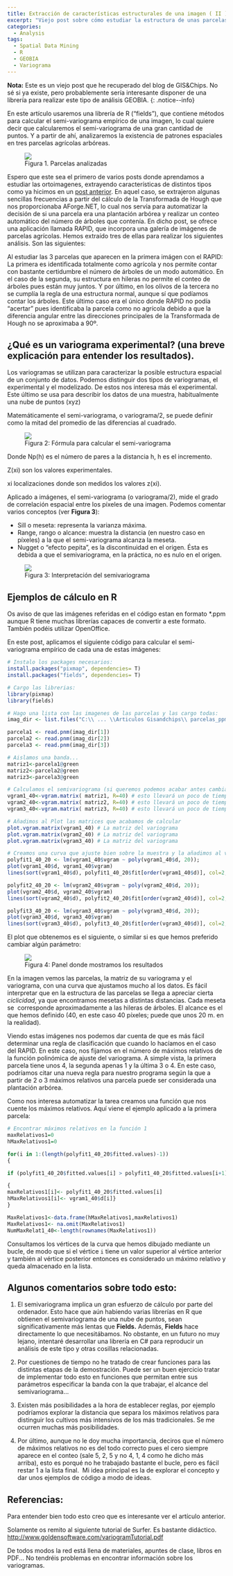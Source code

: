 ```yaml
---
title: Extracción de características estructurales de una imagen ( II ) (Semi-variograma de una imagen usando R).
excerpt: "Viejo post sobre cómo estudiar la estructura de unas parcelas agrícolas con R."
categories:
  - Analysis
tags:
  - Spatial Data Mining
  - R
  - GEOBIA
  - Variograma
---
```


**Nota:** Este es un viejo post que he recuperado del blog de GIS&Chips. No sé si ya existe, pero probablemente sería interesante disponer de una librería para realizar este tipo de análisis GEOBIA.
{: .notice--info}

En este artículo usaremos una librería de R (“fields”), que contiene métodos para calcular el semi-variograma empírico de una imagen, lo cual quiere decir que calcularemos el semi-variograma de una gran cantidad de puntos. Y a partir de ahí, analizaremos la existencia de patrones espaciales en tres parcelas agrícolas arbóreas.

<figure class="half">
	<a href="{{ site.url }}/images/plots.jpg"><img src="{{ site.url }}/images/plots.jpg"></a>
	<figcaption>Figura 1. Parcelas analizadas</figcaption>
</figure>


Espero que este sea el primero de varios posts donde aprendamos a estudiar las ortoimagenes, extrayendo características de distintos tipos como ya hicimos en un [post anterior](http://benito-zaragozi.com/programming/procesamiento-de-imagenes-digitales-con-c-y-una-aplicacion-para-el-analisis-de-parcelas-agricolas/). En aquel caso, se extrajeron algunas sencillas frecuencias a partir del cálculo de la Transformada de Hough que nos proporcionaba AForge.NET, lo cual nos servía para automatizar la decisión de si una parcela era una plantación arbórea y realizar un conteo automático del número de árboles que contenía. En dicho post, se ofrece una aplicación llamada RAPID, que incorpora una galería de imágenes de parcelas agrícolas. Hemos extraído tres de ellas para realizar los siguientes análisis. Son las siguientes:

Al estudiar las 3 parcelas que aparecen en la primera imágen con el RAPID: La primera es identificada totalmente como agrícola y nos permite contar con bastante certidumbre el número de árboles de un modo automático. En el caso de la segunda, su estructura en hileras no permite el conteo de árboles pues están muy juntos. Y por último, en los olivos de la tercera no se cumplía la regla de una estructura normal, aunque sí que podíamos contar los árboles. Este último caso era el único donde RAPID no podía “acertar” pues identificaba la parcela como no agrícola debido a que la diferencia angular entre las direcciones principales de la Transformada de Hough no se aproximaba a 90º.

## ¿Qué es un variograma experimental? (una breve explicación para entender los resultados).

Los variogramas se utilizan para caracterizar la posible estructura espacial de un conjunto de datos. Podemos distinguir dos tipos de variogramas, el experimental y el modelizado. De estos nos interesa más el experimental. Este último se usa para describir los datos de una muestra, habitualmente una nube de puntos (xyz)

Matemáticamente el semi-variograma, o variograma/2, se puede definir como la mitad del promedio de las diferencias al cuadrado.

<figure class="third">
	<a href="{{ site.url }}/images/variogram-formula.jpg"><img src="{{ site.url }}/images/variogram-formula.jpg"></a>
	<figcaption>Figura 2: Fórmula para calcular el semi-variograma</figcaption>
</figure>


Donde Np(h) es el número de pares a la distancia h, h es el incremento.

Z(xi) son los valores experimentales.

xi localizaciones donde son medidos los valores z(xi).

Aplicado a imágenes, el semi-variograma (o variograma/2), mide el grado de correlación espacial entre los píxeles de una imagen. Podemos comentar varios conceptos (ver **Figura 3**):

- Sill o meseta: representa la varianza máxima.
- Range, rango o alcance: muestra la distancia (en nuestro caso en píxeles) a la que el semi-variograma alcanza la meseta.
- Nugget o “efecto pepita”, es la discontinuidad en el origen. Ésta es debida a que el semivariograma, en la práctica, no es nulo en el origen.


<figure class="half">
	<a href="{{ site.url }}/images/variogram.jpg"><img src="{{ site.url }}/images/variogram.jpg"></a>
	<figcaption>Figura 3: Interpretación del semivariograma</figcaption>
</figure>



## Ejemplos de cálculo en R

Os aviso de que las imágenes referidas en el código estan en formato *.ppm aunque R tiene muchas librerías capaces de convertir a este formato. También podéis utilizar OpenOffice.

En este post, aplicamos el siguiente código para calcular el semi-variograma empírico de cada una de estas imágenes:


```r
# Instalo los packages necesarios:
install.packages("pixmap", dependencies= T)
install.packages("fields", dependencies= T)

# Cargo las librerias:
library(pixmap)
library(fields)

# Hago una lista con las imagenes de las parcelas y las cargo todas:
imag_dir <- list.files("C:\\ ... \\Articulos Gisandchips\\ parcelas_ppm\\", full.names=T)

parcela1 <- read.pnm(imag_dir[1])
parcela2 <- read.pnm(imag_dir[2])
parcela3 <- read.pnm(imag_dir[3])

# Aislamos una banda...
matriz1<-parcela1@green
matriz2<-parcela2@green
matriz3<-parcela3@green

# Calculamos el semivariograma (si queremos podemos acabar antes cambiando el alcance de 40  a 10, por ejemplo, pero los resultados pueden cambiar y quedará menos bonito
vgram1_40<-vgram.matrix( matriz1, R=40) # esto llevará un poco de tiempo
vgram2_40<-vgram.matrix( matriz2, R=40) # esto llevará un poco de tiempo
vgram3_40<-vgram.matrix( matriz3, R=40) # esto llevará un poco de tiempo

# Añadimos al Plot las matrices que acabamos de calcular
plot.vgram.matrix(vgram1_40) # La matriz del variograma
plot.vgram.matrix(vgram2_40) # La matriz del variograma
plot.vgram.matrix(vgram3_40) # La matriz del variograma

# Creamos una curva que ajuste bien sobre la muestra y la añadimos al variograma
polyfit1_40_20 <- lm(vgram1_40$vgram ~ poly(vgram1_40$d, 20));
plot(vgram1_40$d, vgram1_40$vgram)
lines(sort(vgram1_40$d), polyfit1_40_20$fit[order(vgram1_40$d)], col=2, lwd=4)

polyfit2_40_20 <- lm(vgram2_40$vgram ~ poly(vgram2_40$d, 20));
plot(vgram2_40$d, vgram2_40$vgram)
lines(sort(vgram2_40$d), polyfit2_40_20$fit[order(vgram2_40$d)], col=2, lwd=4)

polyfit3_40_20 <- lm(vgram3_40$vgram ~ poly(vgram3_40$d, 20));
plot(vgram3_40$d, vgram3_40$vgram)
lines(sort(vgram3_40$d), polyfit3_40_20$fit[order(vgram3_40$d)], col=2, lwd=4)
```

El plot que obtenemos es el siguiente, o similar si es que hemos preferido cambiar algún parámetro:


<figure class="half">
	<a href="{{ site.url }}/images/variogram-3-plots-polyfit.jpg"><img src="{{ site.url }}/images/variogram-3-plots--polyfit.jpg"></a>
	<figcaption>Figura 4: Panel donde mostramos los resultados</figcaption>
</figure>


En la imagen vemos las parcelas, la matriz de su variograma y el variograma, con una curva que ajustamos mucho al los datos. Es fácil interpretar que en la estructura de las parcelas se llega a apreciar cierta *ciclicidad*, ya que encontramos mesetas a distintas distancias. Cada meseta se  corresponde aproximadamente a las hileras de árboles. El alcance es el que hemos definido (40, en este caso 40 píxeles; puede que unos 20 m. en la realidad).

Viendo estas imágenes nos podemos dar cuenta de que es más fácil determinar una regla de clasificación que cuando lo hacíamos en el caso del RAPID. En este caso, nos fijamos en el número de máximos relativos de la función polinómica de ajuste del variograma. A simple vista, la primera parcela tiene unos 4, la segunda apenas 1 y la última 3 o 4. En este caso, podríamos citar una nueva regla para nuestro programa según la que a partir de 2 o 3 máximos relativos una parcela puede ser considerada una plantación arbórea.

Como nos interesa automatizar la tarea creamos una función que nos cuente los máximos relativos. Aquí viene el ejemplo aplicado a la primera parcela:

```r
# Encontrar máximos relativos en la función 1
maxRelativos1=0
hMaxRelativos1=0

for(i in 1:(length(polyfit1_40_20$fitted.values)-1))
{

if (polyfit1_40_20$fitted.values[i] > polyfit1_40_20$fitted.values[i+1] && polyfit1_40_20$fitted.values[i] > polyfit1_40_20$fitted.values[i-1])

{
maxRelativos1[i]<- polyfit1_40_20$fitted.values[i]
hMaxRelativos1[i]<- vgram1_40$d[i]}
}

MaxRelativos1<-data.frame(hMaxRelativos1,maxRelativos1)
MaxRelativos1<- na.omit(MaxRelativos1)
NumMaxRelat1_40<-length(rownames(MaxRelativos1))
```

Consultamos los vértices de la curva que hemos dibujado mediante un bucle, de modo que si el vértice `i` tiene un valor superior al vértice anterior y también al vértice posterior entonces es considerado un máximo relativo y queda almacenado en la lista.


## Algunos comentarios sobre todo esto:

1. El semivariograma implica un gran esfuerzo de cálculo por parte del ordenador. Esto hace que aún habiendo varias librerías en R que obtienen el semivariograma de una nube de puntos, sean significativamente más lentas que **Fields.** Además, **Fields** hace directamente lo que necesitábamos. No obstante, en un futuro no muy lejano, intentaré desarrollar una librería en C# para reproducir un análisis de este tipo y otras cosillas relacionadas.

2. Por cuestiones de tiempo no he tratado de crear funciones para las distintas etapas de la demostración. Puede ser un buen ejercicio tratar de implementar todo esto en funciones que permitan entre sus parámetros especificar la banda con la que trabajar, el alcance del semivariograma…

3. Existen más posibilidades a la hora de establecer reglas, por ejemplo podríamos explorar la distancia que separa los máximos relativos para distinguir los cultivos más intensivos de los más tradicionales. Se me ocurren muchas más posibilidades.

4. Por último, aunque no le doy mucha importancia, deciros que el número de máximos relativos no es del todo correcto pues el cero siempre aparece en el conteo (sale 5, 2, 5 y no 4, 1, 4 como he dicho más arriba), esto es porqué no he trabajado bastante el bucle, pero es fácil restar 1 a la lista final.  Mi idea principal es la de explorar el concepto y dar unos ejemplos de código a modo de ideas.

## Referencias:

Para entender bien todo esto creo que es interesante ver el artículo anterior.

Solamente os remito al siguiente tutorial de Surfer. Es bastante didáctico. <http://www.goldensoftware.com/variogramTutorial.pdf>

De todos modos la red está llena de materiales, apuntes de clase, libros en PDF... No tendréis problemas en encontrar información sobre los variogramas.
